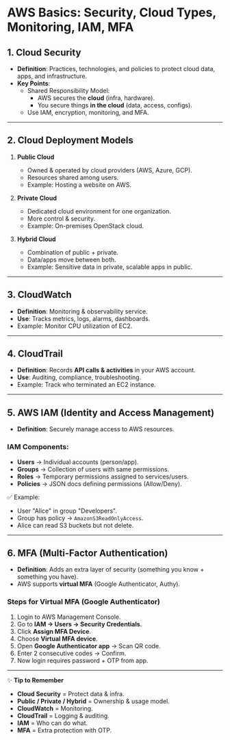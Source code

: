 # AWS Basics: Security, Cloud Types, Monitoring, IAM, MFA

## 1. Cloud Security
- **Definition**: Practices, technologies, and policies to protect cloud data, apps, and infrastructure.
- **Key Points**:
  - Shared Responsibility Model:  
    - AWS secures the **cloud** (infra, hardware).  
    - You secure things **in the cloud** (data, access, configs).  
  - Use IAM, encryption, monitoring, and MFA.

---

## 2. Cloud Deployment Models
1. **Public Cloud**  
   - Owned & operated by cloud providers (AWS, Azure, GCP).  
   - Resources shared among users.  
   - Example: Hosting a website on AWS.

2. **Private Cloud**  
   - Dedicated cloud environment for one organization.  
   - More control & security.  
   - Example: On-premises OpenStack cloud.

3. **Hybrid Cloud**  
   - Combination of public + private.  
   - Data/apps move between both.  
   - Example: Sensitive data in private, scalable apps in public.

---

## 3. CloudWatch
- **Definition**: Monitoring & observability service.  
- **Use**: Tracks metrics, logs, alarms, dashboards.  
- Example: Monitor CPU utilization of EC2.

---

## 4. CloudTrail
- **Definition**: Records **API calls & activities** in your AWS account.  
- **Use**: Auditing, compliance, troubleshooting.  
- Example: Track who terminated an EC2 instance.

---

## 5. AWS IAM (Identity and Access Management)
- **Definition**: Securely manage access to AWS resources.

### IAM Components:
- **Users** → Individual accounts (person/app).  
- **Groups** → Collection of users with same permissions.  
- **Roles** → Temporary permissions assigned to services/users.  
- **Policies** → JSON docs defining permissions (Allow/Deny).

✅ Example:  
- User "Alice" in group "Developers".  
- Group has policy → `AmazonS3ReadOnlyAccess`.  
- Alice can read S3 buckets but not delete.

---

## 6. MFA (Multi-Factor Authentication)
- **Definition**: Adds an extra layer of security (something you know + something you have).  
- AWS supports **virtual MFA** (Google Authenticator, Authy).

### Steps for Virtual MFA (Google Authenticator)
1. Login to AWS Management Console.  
2. Go to **IAM → Users → Security Credentials**.  
3. Click **Assign MFA Device**.  
4. Choose **Virtual MFA device**.  
5. Open **Google Authenticator app** → Scan QR code.  
6. Enter 2 consecutive codes → Confirm.  
7. Now login requires password + OTP from app.  

---

✨ **Tip to Remember**
- **Cloud Security** = Protect data & infra.  
- **Public / Private / Hybrid** = Ownership & usage model.  
- **CloudWatch** = Monitoring.  
- **CloudTrail** = Logging & auditing.  
- **IAM** = Who can do what.  
- **MFA** = Extra protection with OTP.
